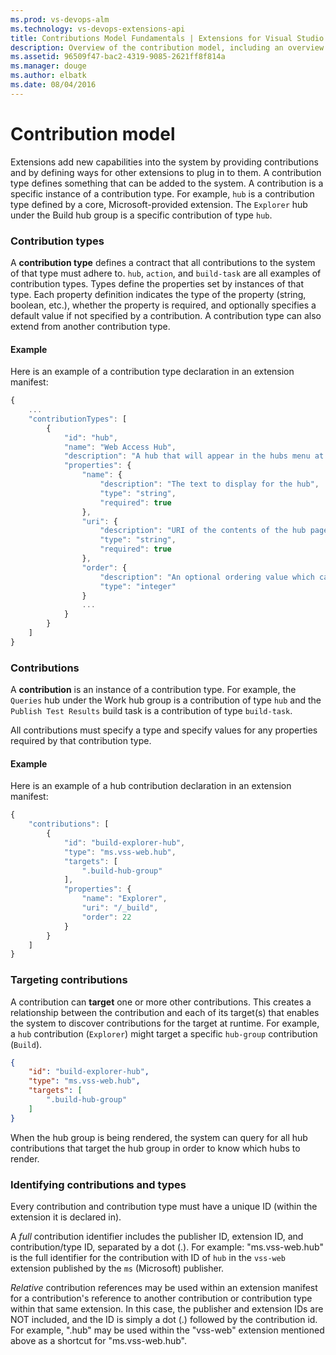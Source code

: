 ```yaml
---
ms.prod: vs-devops-alm
ms.technology: vs-devops-extensions-api
title: Contributions Model Fundamentals | Extensions for Visual Studio Team Services
description: Overview of the contribution model, including an overview of contributions, types, and targeting other contributions
ms.assetid: 96509f47-bac2-4319-9085-2621ff8f814a
ms.manager: douge
ms.author: elbatk
ms.date: 08/04/2016
---
```


# Contribution model

Extensions add new capabilities into the system by providing contributions and by defining ways for other extensions to plug in to them.
A contribution type defines something that can be added to the system. A contribution is a specific instance of a contribution type. For
example, `hub` is a contribution type defined by a core, Microsoft-provided extension. The `Explorer` hub under the Build hub group is a 
specific contribution of type `hub`.

### Contribution types

A **contribution type** defines a contract that all contributions to the system of that type must adhere to. `hub`, `action`, and `build-task`
are all examples of contribution types. Types define the properties set by instances of that type. Each property definition indicates the type
of the property (string, boolean, etc.), whether the property is required, and optionally specifies a default value if not specified by a 
contribution. A contribution type can also extend from another contribution type.

#### Example

Here is an example of a contribution type declaration in an extension manifest:
  
```js
{
    ...
    "contributionTypes": [
        {
            "id": "hub",
            "name": "Web Access Hub",
            "description": "A hub that will appear in the hubs menu at the top of web pages.",
            "properties": {
                "name": {
                    "description": "The text to display for the hub",
                    "type": "string",
                    "required": true
                },
                "uri": {
                    "description": "URI of the contents of the hub page",
                    "type": "string",
                    "required": true
                },
                "order": {
                    "description": "An optional ordering value which can indicate in which position to place the hub within the hub group",
                    "type": "integer"
                }
				...
            }
        }
    ]
}
```

### Contributions

A **contribution** is an instance of a contribution type. For example, the `Queries` hub under the Work hub group is a contribution
of type `hub` and the `Publish Test Results` build task is a contribution of type `build-task`. 

All contributions must specify a type and specify values for any properties required by that contribution type.

#### Example

Here is an example of a hub contribution declaration in an extension manifest:

```js
{
    "contributions": [
        {
            "id": "build-explorer-hub",
            "type": "ms.vss-web.hub",
            "targets": [
                ".build-hub-group"
            ],
            "properties": {
                "name": "Explorer",
                "uri": "/_build",
                "order": 22
            }
        }
    ]
}
```

### Targeting contributions

A contribution can **target** one or more other contributions. This creates a relationship between the contribution and each of its
target(s) that enables the system to discover contributions for the target at runtime. For example, a `hub` contribution (`Explorer`) 
might target a specific `hub-group` contribution (`Build`). 

```json
{
    "id": "build-explorer-hub",
    "type": "ms.vss-web.hub",
    "targets": [
        ".build-hub-group"
    ]
}
```

When the hub group is being rendered, the system can query for all hub 
contributions that target the hub group in order to know which hubs to render.


### Identifying contributions and types

Every contribution and contribution type must have a unique ID (within the extension it is declared in). 

A *full* contribution identifier includes the publisher ID, extension ID, and contribution/type ID, separated by
a dot (.). For example: "ms.vss-web.hub" is the full identifier for the contribution with ID of `hub` in the `vss-web` extension published
by the `ms` (Microsoft) publisher.

*Relative* contribution references may be used within an extension manifest for a contribution's reference to another contribution or contribution
type within that same extension. In this case, the publisher and extension IDs are NOT included, and the ID is simply a dot (.) followed
by the contribution id. For example, ".hub" may be used within the "vss-web" extension mentioned above as a shortcut for "ms.vss-web.hub".